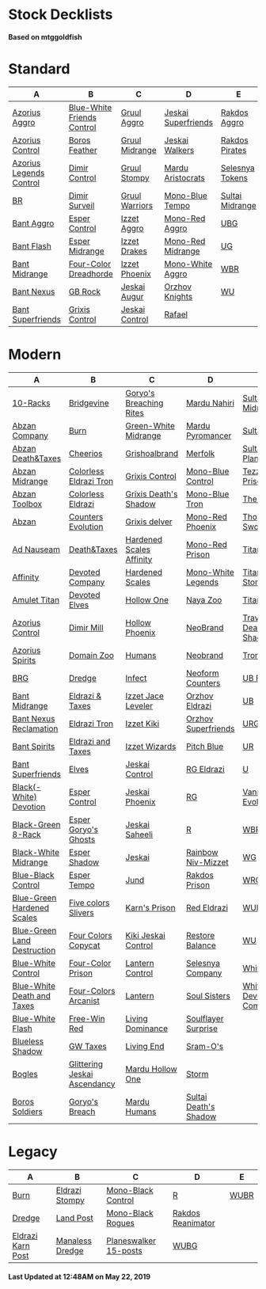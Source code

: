 # Stock Decklists
#### Based on mtggoldfish


# Standard

|                                        A                                         |                                           B                                            |                               C                                |                                    D                                     |                                E                                 |
|----------------------------------------------------------------------------------|----------------------------------------------------------------------------------------|----------------------------------------------------------------|--------------------------------------------------------------------------|------------------------------------------------------------------|
|[Azorius Aggro](./mtggoldfish/Standard/decks/Azorius_Aggro.md)                    |[Blue-White Friends Control](./mtggoldfish/Standard/decks/Blue-White_Friends_Control.md)|[Gruul Aggro](./mtggoldfish/Standard/decks/Gruul_Aggro.md)      |[Jeskai Superfriends](./mtggoldfish/Standard/decks/Jeskai_Superfriends.md)|[Rakdos Aggro](./mtggoldfish/Standard/decks/Rakdos_Aggro.md)      |
|[Azorius Control](./mtggoldfish/Standard/decks/Azorius_Control.md)                |[Boros Feather](./mtggoldfish/Standard/decks/Boros_Feather.md)                          |[Gruul Midrange](./mtggoldfish/Standard/decks/Gruul_Midrange.md)|[Jeskai Walkers](./mtggoldfish/Standard/decks/Jeskai_Walkers.md)          |[Rakdos Pirates](./mtggoldfish/Standard/decks/Rakdos_Pirates.md)  |
|[Azorius Legends Control](./mtggoldfish/Standard/decks/Azorius_Legends_Control.md)|[Dimir Control](./mtggoldfish/Standard/decks/Dimir_Control.md)                          |[Gruul Stompy](./mtggoldfish/Standard/decks/Gruul_Stompy.md)    |[Mardu Aristocrats](./mtggoldfish/Standard/decks/Mardu_Aristocrats.md)    |[Selesnya Tokens](./mtggoldfish/Standard/decks/Selesnya_Tokens.md)|
|[BR](./mtggoldfish/Standard/decks/BR.md)                                          |[Dimir Surveil](./mtggoldfish/Standard/decks/Dimir_Surveil.md)                          |[Gruul Warriors](./mtggoldfish/Standard/decks/Gruul_Warriors.md)|[Mono-Blue Tempo](./mtggoldfish/Standard/decks/Mono-Blue_Tempo.md)        |[Sultai Midrange](./mtggoldfish/Standard/decks/Sultai_Midrange.md)|
|[Bant Aggro](./mtggoldfish/Standard/decks/Bant_Aggro.md)                          |[Esper Control](./mtggoldfish/Standard/decks/Esper_Control.md)                          |[Izzet Aggro](./mtggoldfish/Standard/decks/Izzet_Aggro.md)      |[Mono-Red Aggro](./mtggoldfish/Standard/decks/Mono-Red_Aggro.md)          |[UBG](./mtggoldfish/Standard/decks/UBG.md)                        |
|[Bant Flash](./mtggoldfish/Standard/decks/Bant_Flash.md)                          |[Esper Midrange](./mtggoldfish/Standard/decks/Esper_Midrange.md)                        |[Izzet Drakes](./mtggoldfish/Standard/decks/Izzet_Drakes.md)    |[Mono-Red Midrange](./mtggoldfish/Standard/decks/Mono-Red_Midrange.md)    |[UG](./mtggoldfish/Standard/decks/UG.md)                          |
|[Bant Midrange](./mtggoldfish/Standard/decks/Bant_Midrange.md)                    |[Four-Color Dreadhorde](./mtggoldfish/Standard/decks/Four-Color_Dreadhorde.md)          |[Izzet Phoenix](./mtggoldfish/Standard/decks/Izzet_Phoenix.md)  |[Mono-White Aggro](./mtggoldfish/Standard/decks/Mono-White_Aggro.md)      |[WBR](./mtggoldfish/Standard/decks/WBR.md)                        |
|[Bant Nexus](./mtggoldfish/Standard/decks/Bant_Nexus.md)                          |[GB Rock](./mtggoldfish/Standard/decks/GB_Rock.md)                                      |[Jeskai Augur](./mtggoldfish/Standard/decks/Jeskai_Augur.md)    |[Orzhov Knights](./mtggoldfish/Standard/decks/Orzhov_Knights.md)          |[WU](./mtggoldfish/Standard/decks/WU.md)                          |
|[Bant Superfriends](./mtggoldfish/Standard/decks/Bant_Superfriends.md)            |[Grixis Control](./mtggoldfish/Standard/decks/Grixis_Control.md)                        |[Jeskai Control](./mtggoldfish/Standard/decks/Jeskai_Control.md)|[Rafael](./mtggoldfish/Standard/decks/Rafael.md)                          |                                                                  |


# Modern

|                                           A                                            |                                            B                                             |                                        C                                         |                                     D                                      |                                           E                                            |
|----------------------------------------------------------------------------------------|------------------------------------------------------------------------------------------|----------------------------------------------------------------------------------|----------------------------------------------------------------------------|----------------------------------------------------------------------------------------|
|[10-Racks](./mtggoldfish/Modern/decks/10-Racks.md)                                      |[Bridgevine](./mtggoldfish/Modern/decks/Bridgevine.md)                                    |[Goryo's Breaching Rites](./mtggoldfish/Modern/decks/Goryo's_Breaching_Rites.md)  |[Mardu Nahiri](./mtggoldfish/Modern/decks/Mardu_Nahiri.md)                  |[Sultai Midrange](./mtggoldfish/Modern/decks/Sultai_Midrange.md)                        |
|[Abzan Company](./mtggoldfish/Modern/decks/Abzan_Company.md)                            |[Burn](./mtggoldfish/Modern/decks/Burn.md)                                                |[Green-White Midrange](./mtggoldfish/Modern/decks/Green-White_Midrange.md)        |[Mardu Pyromancer](./mtggoldfish/Modern/decks/Mardu_Pyromancer.md)          |[Sultai Nexus](./mtggoldfish/Modern/decks/Sultai_Nexus.md)                              |
|[Abzan Death&amp;Taxes](./mtggoldfish/Modern/decks/Abzan_Death&amp;Taxes.md)            |[Cheerios](./mtggoldfish/Modern/decks/Cheerios.md)                                        |[Grishoalbrand](./mtggoldfish/Modern/decks/Grishoalbrand.md)                      |[Merfolk](./mtggoldfish/Modern/decks/Merfolk.md)                            |[Sultai Planeswalkers](./mtggoldfish/Modern/decks/Sultai_Planeswalkers.md)              |
|[Abzan Midrange](./mtggoldfish/Modern/decks/Abzan_Midrange.md)                          |[Colorless Eldrazi Tron](./mtggoldfish/Modern/decks/Colorless_Eldrazi_Tron.md)            |[Grixis Control](./mtggoldfish/Modern/decks/Grixis_Control.md)                    |[Mono-Blue Control](./mtggoldfish/Modern/decks/Mono-Blue_Control.md)        |[Tezzerator Prison](./mtggoldfish/Modern/decks/Tezzerator_Prison.md)                    |
|[Abzan Toolbox](./mtggoldfish/Modern/decks/Abzan_Toolbox.md)                            |[Colorless Eldrazi](./mtggoldfish/Modern/decks/Colorless_Eldrazi.md)                      |[Grixis Death's Shadow](./mtggoldfish/Modern/decks/Grixis_Death's_Shadow.md)      |[Mono-Blue Tron](./mtggoldfish/Modern/decks/Mono-Blue_Tron.md)              |[The Rock](./mtggoldfish/Modern/decks/The_Rock.md)                                      |
|[Abzan](./mtggoldfish/Modern/decks/Abzan.md)                                            |[Counters Evolution](./mtggoldfish/Modern/decks/Counters_Evolution.md)                    |[Grixis delver](./mtggoldfish/Modern/decks/Grixis_delver.md)                      |[Mono-Red Phoenix](./mtggoldfish/Modern/decks/Mono-Red_Phoenix.md)          |[Thopter Sword Prison](./mtggoldfish/Modern/decks/Thopter_Sword_Prison.md)              |
|[Ad Nauseam](./mtggoldfish/Modern/decks/Ad_Nauseam.md)                                  |[Death&amp;Taxes](./mtggoldfish/Modern/decks/Death&amp;Taxes.md)                          |[Hardened Scales Affinity](./mtggoldfish/Modern/decks/Hardened_Scales_Affinity.md)|[Mono-Red Prison](./mtggoldfish/Modern/decks/Mono-Red_Prison.md)            |[Titan Breach](./mtggoldfish/Modern/decks/Titan_Breach.md)                              |
|[Affinity](./mtggoldfish/Modern/decks/Affinity.md)                                      |[Devoted Company](./mtggoldfish/Modern/decks/Devoted_Company.md)                          |[Hardened Scales](./mtggoldfish/Modern/decks/Hardened_Scales.md)                  |[Mono-White Legends](./mtggoldfish/Modern/decks/Mono-White_Legends.md)      |[Titan-Shift Stompy](./mtggoldfish/Modern/decks/Titan-Shift_Stompy.md)                  |
|[Amulet Titan](./mtggoldfish/Modern/decks/Amulet_Titan.md)                              |[Devoted Elves](./mtggoldfish/Modern/decks/Devoted_Elves.md)                              |[Hollow One](./mtggoldfish/Modern/decks/Hollow_One.md)                            |[Naya Zoo](./mtggoldfish/Modern/decks/Naya_Zoo.md)                          |[TitanShift](./mtggoldfish/Modern/decks/TitanShift.md)                                  |
|[Azorius Control](./mtggoldfish/Modern/decks/Azorius_Control.md)                        |[Dimir Mill](./mtggoldfish/Modern/decks/Dimir_Mill.md)                                    |[Hollow Phoenix](./mtggoldfish/Modern/decks/Hollow_Phoenix.md)                    |[NeoBrand](./mtggoldfish/Modern/decks/NeoBrand.md)                          |[Traverse Death's Shadow](./mtggoldfish/Modern/decks/Traverse_Death's_Shadow.md)        |
|[Azorius Spirits](./mtggoldfish/Modern/decks/Azorius_Spirits.md)                        |[Domain Zoo](./mtggoldfish/Modern/decks/Domain_Zoo.md)                                    |[Humans](./mtggoldfish/Modern/decks/Humans.md)                                    |[Neobrand](./mtggoldfish/Modern/decks/Neobrand.md)                          |[Tron](./mtggoldfish/Modern/decks/Tron.md)                                              |
|[BRG](./mtggoldfish/Modern/decks/BRG.md)                                                |[Dredge](./mtggoldfish/Modern/decks/Dredge.md)                                            |[Infect](./mtggoldfish/Modern/decks/Infect.md)                                    |[Neoform Counters](./mtggoldfish/Modern/decks/Neoform_Counters.md)          |[UB Faeries](./mtggoldfish/Modern/decks/UB_Faeries.md)                                  |
|[Bant Midrange](./mtggoldfish/Modern/decks/Bant_Midrange.md)                            |[Eldrazi & Taxes](./mtggoldfish/Modern/decks/Eldrazi_&_Taxes.md)                          |[Izzet Jace Leveler](./mtggoldfish/Modern/decks/Izzet_Jace_Leveler.md)            |[Orzhov Eldrazi](./mtggoldfish/Modern/decks/Orzhov_Eldrazi.md)              |[UB](./mtggoldfish/Modern/decks/UB.md)                                                  |
|[Bant Nexus Reclamation](./mtggoldfish/Modern/decks/Bant_Nexus_Reclamation.md)          |[Eldrazi Tron](./mtggoldfish/Modern/decks/Eldrazi_Tron.md)                                |[Izzet Kiki](./mtggoldfish/Modern/decks/Izzet_Kiki.md)                            |[Orzhov Superfriends](./mtggoldfish/Modern/decks/Orzhov_Superfriends.md)    |[URG](./mtggoldfish/Modern/decks/URG.md)                                                |
|[Bant Spirits](./mtggoldfish/Modern/decks/Bant_Spirits.md)                              |[Eldrazi and Taxes](./mtggoldfish/Modern/decks/Eldrazi_and_Taxes.md)                      |[Izzet Wizards](./mtggoldfish/Modern/decks/Izzet_Wizards.md)                      |[Pitch Blue](./mtggoldfish/Modern/decks/Pitch_Blue.md)                      |[UR](./mtggoldfish/Modern/decks/UR.md)                                                  |
|[Bant Superfriends](./mtggoldfish/Modern/decks/Bant_Superfriends.md)                    |[Elves](./mtggoldfish/Modern/decks/Elves.md)                                              |[Jeskai Control](./mtggoldfish/Modern/decks/Jeskai_Control.md)                    |[RG Eldrazi](./mtggoldfish/Modern/decks/RG_Eldrazi.md)                      |[U](./mtggoldfish/Modern/decks/U.md)                                                    |
|[Black(-White) Devotion](./mtggoldfish/Modern/decks/Black(-White)_Devotion.md)          |[Esper Control](./mtggoldfish/Modern/decks/Esper_Control.md)                              |[Jeskai Phoenix](./mtggoldfish/Modern/decks/Jeskai_Phoenix.md)                    |[RG](./mtggoldfish/Modern/decks/RG.md)                                      |[Vannifar Evolution](./mtggoldfish/Modern/decks/Vannifar_Evolution.md)                  |
|[Black-Green 8-Rack](./mtggoldfish/Modern/decks/Black-Green_8-Rack.md)                  |[Esper Goryo's Ghosts](./mtggoldfish/Modern/decks/Esper_Goryo's_Ghosts.md)                |[Jeskai Saheeli](./mtggoldfish/Modern/decks/Jeskai_Saheeli.md)                    |[R](./mtggoldfish/Modern/decks/R.md)                                        |[WBR](./mtggoldfish/Modern/decks/WBR.md)                                                |
|[Black-White Midrange](./mtggoldfish/Modern/decks/Black-White_Midrange.md)              |[Esper Shadow](./mtggoldfish/Modern/decks/Esper_Shadow.md)                                |[Jeskai](./mtggoldfish/Modern/decks/Jeskai.md)                                    |[Rainbow Niv-Mizzet](./mtggoldfish/Modern/decks/Rainbow_Niv-Mizzet.md)      |[WG](./mtggoldfish/Modern/decks/WG.md)                                                  |
|[Blue-Black Control](./mtggoldfish/Modern/decks/Blue-Black_Control.md)                  |[Esper Tempo](./mtggoldfish/Modern/decks/Esper_Tempo.md)                                  |[Jund](./mtggoldfish/Modern/decks/Jund.md)                                        |[Rakdos Prison](./mtggoldfish/Modern/decks/Rakdos_Prison.md)                |[WRG](./mtggoldfish/Modern/decks/WRG.md)                                                |
|[Blue-Green Hardened Scales](./mtggoldfish/Modern/decks/Blue-Green_Hardened_Scales.md)  |[Five colors Slivers](./mtggoldfish/Modern/decks/Five_colors_Slivers.md)                  |[Karn's Prison](./mtggoldfish/Modern/decks/Karn's_Prison.md)                      |[Red Eldrazi](./mtggoldfish/Modern/decks/Red_Eldrazi.md)                    |[WUB](./mtggoldfish/Modern/decks/WUB.md)                                                |
|[Blue-Green Land Destruction](./mtggoldfish/Modern/decks/Blue-Green_Land_Destruction.md)|[Four Colors Copycat](./mtggoldfish/Modern/decks/Four_Colors_Copycat.md)                  |[Kiki Jeskai Control](./mtggoldfish/Modern/decks/Kiki_Jeskai_Control.md)          |[Restore Balance](./mtggoldfish/Modern/decks/Restore_Balance.md)            |[WU](./mtggoldfish/Modern/decks/WU.md)                                                  |
|[Blue-White Control](./mtggoldfish/Modern/decks/Blue-White_Control.md)                  |[Four-Color Prison](./mtggoldfish/Modern/decks/Four-Color_Prison.md)                      |[Lantern Control](./mtggoldfish/Modern/decks/Lantern_Control.md)                  |[Selesnya Company](./mtggoldfish/Modern/decks/Selesnya_Company.md)          |[Whir Prison](./mtggoldfish/Modern/decks/Whir_Prison.md)                                |
|[Blue-White Death and Taxes](./mtggoldfish/Modern/decks/Blue-White_Death_and_Taxes.md)  |[Four-Colors Arcanist](./mtggoldfish/Modern/decks/Four-Colors_Arcanist.md)                |[Lantern](./mtggoldfish/Modern/decks/Lantern.md)                                  |[Soul Sisters](./mtggoldfish/Modern/decks/Soul_Sisters.md)                  |[White-Green Devoted Company](./mtggoldfish/Modern/decks/White-Green_Devoted_Company.md)|
|[Blue-White Flash](./mtggoldfish/Modern/decks/Blue-White_Flash.md)                      |[Free-Win Red](./mtggoldfish/Modern/decks/Free-Win_Red.md)                                |[Living Dominance](./mtggoldfish/Modern/decks/Living_Dominance.md)                |[Soulflayer Surprise](./mtggoldfish/Modern/decks/Soulflayer_Surprise.md)    |                                                                                        |
|[Blueless Shadow](./mtggoldfish/Modern/decks/Blueless_Shadow.md)                        |[GW Taxes](./mtggoldfish/Modern/decks/GW_Taxes.md)                                        |[Living End](./mtggoldfish/Modern/decks/Living_End.md)                            |[Sram-O's](./mtggoldfish/Modern/decks/Sram-O's.md)                          |                                                                                        |
|[Bogles](./mtggoldfish/Modern/decks/Bogles.md)                                          |[Glittering Jeskai Ascendancy](./mtggoldfish/Modern/decks/Glittering_Jeskai_Ascendancy.md)|[Mardu Hollow One](./mtggoldfish/Modern/decks/Mardu_Hollow_One.md)                |[Storm](./mtggoldfish/Modern/decks/Storm.md)                                |                                                                                        |
|[Boros Soldiers](./mtggoldfish/Modern/decks/Boros_Soldiers.md)                          |[Goryo's Breach](./mtggoldfish/Modern/decks/Goryo's_Breach.md)                            |[Mardu Humans](./mtggoldfish/Modern/decks/Mardu_Humans.md)                        |[Sultai Death's Shadow](./mtggoldfish/Modern/decks/Sultai_Death's_Shadow.md)|                                                                                        |


# Legacy

|                                 A                                  |                               B                                |                                     C                                      |                                 D                                  |                    E                     |
|--------------------------------------------------------------------|----------------------------------------------------------------|----------------------------------------------------------------------------|--------------------------------------------------------------------|------------------------------------------|
|[Burn](./mtggoldfish/Legacy/decks/Burn.md)                          |[Eldrazi Stompy](./mtggoldfish/Legacy/decks/Eldrazi_Stompy.md)  |[Mono-Black Control](./mtggoldfish/Legacy/decks/Mono-Black_Control.md)      |[R](./mtggoldfish/Legacy/decks/R.md)                                |[WUBR](./mtggoldfish/Legacy/decks/WUBR.md)|
|[Dredge](./mtggoldfish/Legacy/decks/Dredge.md)                      |[Land Post](./mtggoldfish/Legacy/decks/Land_Post.md)            |[Mono-Black Rogues](./mtggoldfish/Legacy/decks/Mono-Black_Rogues.md)        |[Rakdos Reanimator](./mtggoldfish/Legacy/decks/Rakdos_Reanimator.md)|                                          |
|[Eldrazi Karn Post](./mtggoldfish/Legacy/decks/Eldrazi_Karn_Post.md)|[Manaless Dredge](./mtggoldfish/Legacy/decks/Manaless_Dredge.md)|[Planeswalker 15-posts](./mtggoldfish/Legacy/decks/Planeswalker_15-posts.md)|[WUBG](./mtggoldfish/Legacy/decks/WUBG.md)                          |                                          |



#### Last Updated at 12:48AM on May 22, 2019